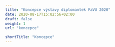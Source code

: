 ```yaml
---
title: "Koncepce výstavy diplomantek FaVU 2020"
date: 2020-08-17T15:02:56+02:00
draft: false
weight: 1
url: "koncepce"

shortTitle: "Koncepce"
---
```

